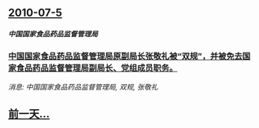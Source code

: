 ## [2010-07-5](/news/2010/07/5/index.md)

##### 中国国家食品药品监督管理局
### [ 中国国家食品药品监督管理局原副局长张敬礼被“双规”，并被免去国家食品药品监督管理局副局长、党组成员职务。](/news/2010/07/5/中国国家食品药品监督管理局原副局长张敬礼被-双规-并被免去国家食品药品监督管理局副局长-党组成员职务.md)
_消息: 中国国家食品药品监督管理局, 双规, 张敬礼_

## [前一天...](/news/2010/07/4/index.md)

